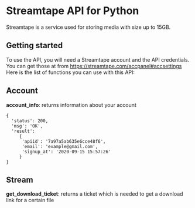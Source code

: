 # Streamtape API for Python
Streamtape is a service used for storing media with size up to 15GB. 

## Getting started
To use the API, you will need a Streamtape account and the API credentials.
You can get those at from https://streamtape.com/accpanel#accsettings
Here is the list of functions you can use with this API:

## Account
**account_info**: returns information about your account
```
{
  'status': 200,
  'msg': 'OK',
  'result':
     {
      'apiid': '7a97a5ab635e6cce48f6',
      'email': 'example@gmail.com',
      'signup_at': '2020-09-15 15:57:26'
     }
}
```

## Stream
**get_download_ticket**: returns a ticket which is needed to get a download link for a certain file



